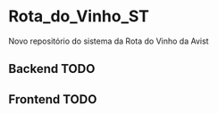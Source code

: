 # Rota_do_Vinho_ST
Novo repositório do sistema da Rota do Vinho da Avist




## Backend TODO




## Frontend TODO
